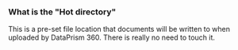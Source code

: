 ### What is the "Hot directory"

This is a pre-set file location that documents will be written to when uploaded by DataPrism 360. There is really no need to touch it.